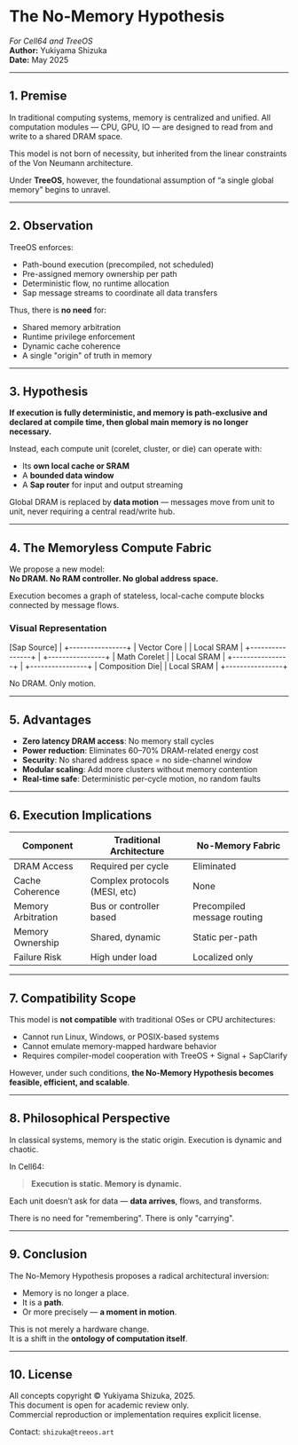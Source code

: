 # The No-Memory Hypothesis  
*For Cell64 and TreeOS*  
**Author:** Yukiyama Shizuka  
**Date:** May 2025

---

## 1. Premise

In traditional computing systems, memory is centralized and unified. All computation modules — CPU, GPU, IO — are designed to read from and write to a shared DRAM space.

This model is not born of necessity, but inherited from the linear constraints of the Von Neumann architecture.

Under **TreeOS**, however, the foundational assumption of “a single global memory” begins to unravel.

---

## 2. Observation

TreeOS enforces:

- Path-bound execution (precompiled, not scheduled)
- Pre-assigned memory ownership per path
- Deterministic flow, no runtime allocation
- Sap message streams to coordinate all data transfers

Thus, there is **no need** for:

- Shared memory arbitration
- Runtime privilege enforcement
- Dynamic cache coherence
- A single "origin" of truth in memory

---

## 3. Hypothesis

**If execution is fully deterministic, and memory is path-exclusive and declared at compile time, then global main memory is no longer necessary.**

Instead, each compute unit (corelet, cluster, or die) can operate with:

- Its **own local cache or SRAM**
- A **bounded data window**
- A **Sap router** for input and output streaming

Global DRAM is replaced by **data motion** — messages move from unit to unit, never requiring a central read/write hub.

---

## 4. The Memoryless Compute Fabric

We propose a new model:  
**No DRAM. No RAM controller. No global address space.**

Execution becomes a graph of stateless, local-cache compute blocks connected by message flows.

### Visual Representation
   [Sap Source]
        |
+----------------+
|  Vector Core   |
|   Local SRAM   |
+----------------+
        |
+----------------+
|  Math Corelet  |
|   Local SRAM   |
+----------------+
        |
+----------------+
| Composition Die|
|   Local SRAM   |
+----------------+

No DRAM. Only motion.

---

## 5. Advantages

- **Zero latency DRAM access**: No memory stall cycles
- **Power reduction**: Eliminates 60–70% DRAM-related energy cost
- **Security**: No shared address space = no side-channel window
- **Modular scaling**: Add more clusters without memory contention
- **Real-time safe**: Deterministic per-cycle motion, no random faults

---

## 6. Execution Implications

| Component             | Traditional Architecture      | No-Memory Fabric           |
|----------------------|-------------------------------|----------------------------|
| DRAM Access          | Required per cycle            | Eliminated                 |
| Cache Coherence      | Complex protocols (MESI, etc) | None                       |
| Memory Arbitration   | Bus or controller based       | Precompiled message routing|
| Memory Ownership     | Shared, dynamic               | Static per-path            |
| Failure Risk         | High under load               | Localized only             |

---

## 7. Compatibility Scope

This model is **not compatible** with traditional OSes or CPU architectures:

- Cannot run Linux, Windows, or POSIX-based systems
- Cannot emulate memory-mapped hardware behavior
- Requires compiler-model cooperation with TreeOS + Signal + SapClarify

However, under such conditions, **the No-Memory Hypothesis becomes feasible, efficient, and scalable**.

---

## 8. Philosophical Perspective

In classical systems, memory is the static origin. Execution is dynamic and chaotic.

In Cell64:

> **Execution is static. Memory is dynamic.**

Each unit doesn’t ask for data — **data arrives**, flows, and transforms.

There is no need for "remembering". There is only "carrying".

---

## 9. Conclusion

The No-Memory Hypothesis proposes a radical architectural inversion:

- Memory is no longer a place.
- It is a **path**.
- Or more precisely — **a moment in motion**.

This is not merely a hardware change.  
It is a shift in the **ontology of computation itself**.

---

## 10. License

All concepts copyright © Yukiyama Shizuka, 2025.  
This document is open for academic review only.  
Commercial reproduction or implementation requires explicit license.

Contact: `shizuka@treeos.art`
